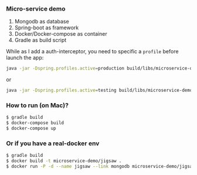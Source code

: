 ### Micro-service demo

1.  Mongodb as database        
1.  Spring-boot as framework
1.  Docker/Docker-compose as container
1.  Gradle as build script

While as I add a auth-interceptor, you need to specific a `profile` before launch the app:

```sh
java -jar -Dspring.profiles.active=production build/libs/microservice-demo-0.1.0.jar
```

or 

```sh
java -jar -Dspring.profiles.active=testing build/libs/microservice-demo-0.1.0.jar
```

### How to run (on Mac)?

```sh
$ gradle build
$ docker-compose build
$ docker-compose up
```

### Or if you have a real-docker env

```sh
$ gradle build
$ docker build -t microservice-demo/jigsaw .
$ docker run -P -d --name jigsaw --link mongodb microservice-demo/jigsaw
```